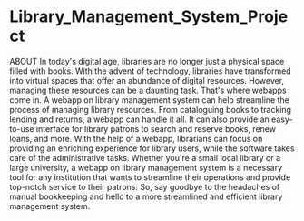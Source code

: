 # Library_Management_System_Project
ABOUT
In today's digital age, libraries are no longer just a physical space filled with books. With the advent of technology, libraries have transformed into virtual spaces that offer an abundance of digital resources. However, managing these resources can be a daunting task. That's where webapps come in. A webapp on library management system can help streamline the process of managing library resources. From cataloguing books to tracking lending and returns, a webapp can handle it all. It can also provide an easy-to-use interface for library patrons to search and reserve books, renew loans, and more. With the help of a webapp, librarians can focus on providing an enriching experience for library users, while the software takes care of the administrative tasks. Whether you're a small local library or a large university, a webapp on library management system is a necessary tool for any institution that wants to streamline their operations and provide top-notch service to their patrons. So, say goodbye to the headaches of manual bookkeeping and hello to a more streamlined and efficient library management system.
